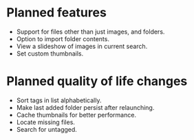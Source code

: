 # Planned features
- Support for files other than just images, and folders.
- Option to import folder contents.
- View a slideshow of images in current search.
- Set custom thumbnails.

# Planned quality of life changes
- Sort tags in list alphabetically.
- Make last added folder persist after relaunching.
- Cache thumbnails for better performance.
- Locate missing files.
- Search for untagged.
